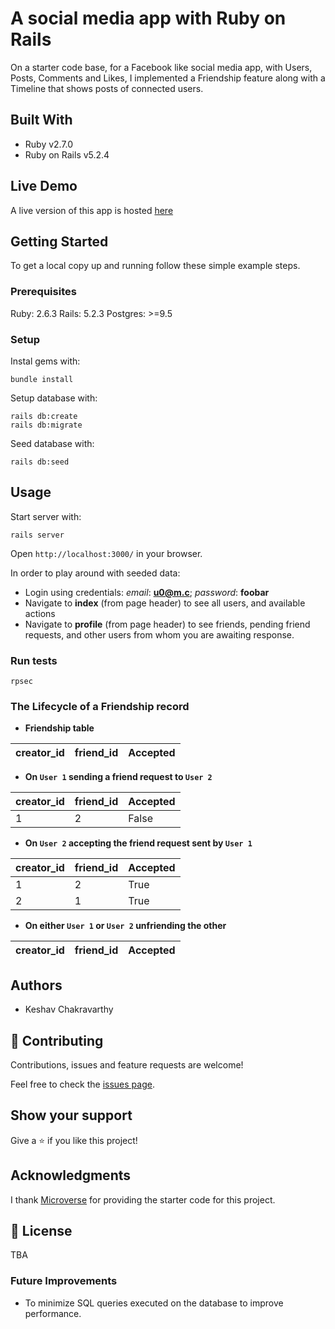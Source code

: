 # A social media app with Ruby on Rails

On a starter code base, for a Facebook like social media app, with Users,
Posts, Comments and Likes, I implemented a Friendship feature along with
a Timeline that shows posts of connected users.

## Built With

- Ruby v2.7.0
- Ruby on Rails v5.2.4

## Live Demo

A live version of this app is hosted [here](https://immense-wave-08656.herokuapp.com/)


## Getting Started

To get a local copy up and running follow these simple example steps.

### Prerequisites

Ruby: 2.6.3
Rails: 5.2.3
Postgres: >=9.5

### Setup

Instal gems with:

```
bundle install
```

Setup database with:

```
rails db:create
rails db:migrate
```

Seed database with:
```
rails db:seed
```

## Usage

Start server with:

```
rails server
```

Open `http://localhost:3000/` in your browser.

In order to play around with seeded data:

- Login using credentials: _email_: **u0@m.c**; _password_: **foobar**
- Navigate to **index** (from page header) to see all users, and available actions
- Navigate to **profile** (from page header) to see friends, pending friend requests, and other users from whom you are awaiting response.

### Run tests

```
rpsec
```

### The Lifecycle of a Friendship record

- **Friendship table**

| creator_id  | friend_id | Accepted |
| ------------- | ------------- | ------------- |

- **On `User 1` sending a friend request to `User 2`**

| creator_id  | friend_id | Accepted |
| ------------- | ------------- | ------------- |
| 1  | 2  | False |

- **On `User 2` accepting the friend request sent by `User 1`**

| creator_id  | friend_id | Accepted |
| ------------- | ------------- | ------------- |
| 1  | 2  | True |
| 2  | 1  | True |

- **On either `User 1` or `User 2` unfriending the other**

| creator_id  | friend_id | Accepted |
| ------------- | ------------- | ------------- |

## Authors

- Keshav Chakravarthy

## 🤝 Contributing

Contributions, issues and feature requests are welcome!

Feel free to check the [issues page](issues/).

## Show your support

Give a ⭐️ if you like this project!

## Acknowledgments

I thank [Microverse](https://github.com/microverseinc) for providing the starter code for this project. 

## 📝 License

TBA

### Future Improvements

- To minimize SQL queries executed on the database to improve performance.
